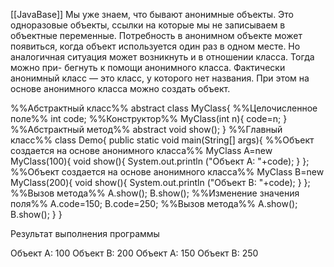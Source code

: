[[JavaBase]]
Мы уже знаем, что бывают анонимные объекты. Это одноразовые объекты, ссылки
на которые мы не записываем в объектные переменные. Потребность в анонимном
объекте может появиться, когда объект используется один раз в одном месте. Но
аналогичная ситуация может возникнуть и в отношении класса. Тогда можно при-
бегнуть к помощи анонимного класса. Фактически анонимный класс — это класс,
у которого нет названия. При этом на основе анонимного класса можно создать
объект.

%%Абстрактный класс%%
abstract class MyClass{
%%Целочисленное поле%%
	int code;
%%Конструктор%%
	MyClass(int n){
		code=n;
	}
%%Абстрактный метод%%
	abstract void show();
}
%%Главный класс%%
class Demo{
	public static void main(String[] args){
%%Объект создается на основе анонимного класса%%
		MyClass A=new MyClass(100){
			void show(){
				System.out.println
				("Объект A: "+code);
			}
		};
%%Объект создается на основе анонимного класса%%
		MyClass B=new MyClass(200){
			void show(){
				System.out.println
				("Объект B: "+code);
			}
		};
%%Вызов метода%%
		A.show();
		B.show();
%%Изменение значения поля%%
		A.code=150;
		B.code=250;
%%Вызов метода%%
		A.show();
		B.show();
	}
}

Результат выполнения программы

Объект A: 100
Объект B: 200
Объект A: 150
Объект B: 250